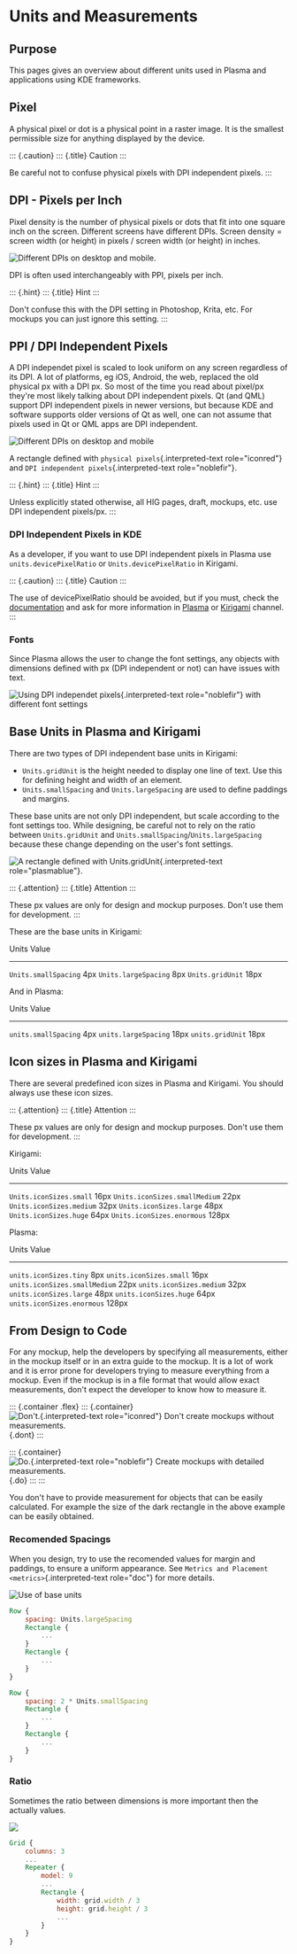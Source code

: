 Units and Measurements
======================

Purpose
-------

This pages gives an overview about different units used in Plasma and
applications using KDE frameworks.

Pixel
-----

A physical pixel or dot is a physical point in a raster image. It is the
smallest permissible size for anything displayed by the device.

::: {.caution}
::: {.title}
Caution
:::

Be careful not to confuse physical pixels with DPI independent pixels.
:::

DPI - Pixels per Inch
---------------------

Pixel density is the number of physical pixels or dots that fit into one
square inch on the screen. Different screens have different DPIs. Screen
density = screen width (or height) in pixels / screen width (or height)
in inches.

![Different DPIs on desktop and mobile.](/img/Pixel.qml.png)

DPI is often used interchangeably with PPI, pixels per inch.

::: {.hint}
::: {.title}
Hint
:::

Don\'t confuse this with the DPI setting in Photoshop, Krita, etc. For
mockups you can just ignore this setting.
:::

PPI / DPI Independent Pixels
----------------------------

A DPI independet pixel is scaled to look uniform on any screen
regardless of its DPI. A lot of platforms, eg iOS, Android, the web,
replaced the old physical px with a DPI px. So most of the time you read
about pixel/px they\'re most likely talking about DPI independent
pixels. Qt (and QML) support DPI independent pixels in newer versions,
but because KDE and software supports older versions of Qt as well, one
can not assume that pixels used in Qt or QML apps are DPI independent.

![Different DPIs on desktop and mobile](/img/DPI.qml.png)

A rectangle defined with `physical pixels`{.interpreted-text
role="iconred"} and `DPI independent pixels`{.interpreted-text
role="noblefir"}.

::: {.hint}
::: {.title}
Hint
:::

Unless explicitly stated otherwise, all HIG pages, draft, mockups, etc.
use DPI independent pixels/px.
:::

### DPI Independent Pixels in KDE

As a developer, if you want to use DPI independent pixels in Plasma use
`units.devicePixelRatio` or `Units.devicePixelRatio` in Kirigami.

::: {.caution}
::: {.title}
Caution
:::

The use of devicePixelRatio should be avoided, but if you must, check
the [documentation](http://doc.qt.io/qt-5/highdpi.html) and ask for more
information in [Plasma](https://telegram.me/vdgmainroom) or
[Kirigami](https://telegram.me/joinchat/BbOuVj6l7b5aZ_WbupyFFw) channel.
:::

### Fonts

Since Plasma allows the user to change the font settings, any objects
with dimensions defined with px (DPI independent or not) can have issues
with text.

![Using `DPI independet pixels`{.interpreted-text role="noblefir"} with
different font settings](/img/Font.qml.png)

Base Units in Plasma and Kirigami
---------------------------------

There are two types of DPI independent base units in Kirigami:

-   `Units.gridUnit` is the height needed to display one line of text.
    Use this for defining height and width of an element.
-   `Units.smallSpacing` and `Units.largeSpacing` are used to define
    paddings and margins.

These base units are not only DPI independent, but scale according to
the font settings too. While designing, be careful not to rely on the
ratio between `Units.gridUnit` and
`Units.smallSpacing`/`Units.largeSpacing` because these change depending
on the user\'s font settings.

![A rectangle defined with `Units.gridUnit`{.interpreted-text
role="plasmablue"}.](/img/Units.qml.png)

::: {.attention}
::: {.title}
Attention
:::

These px values are only for design and mockup purposes. Don\'t use them
for development.
:::

These are the base units in Kirigami:

  Units                  Value
  ---------------------- -------
  `Units.smallSpacing`   4px
  `Units.largeSpacing`   8px
  `Units.gridUnit`       18px

And in Plasma:

  Units                  Value
  ---------------------- -------
  `units.smallSpacing`   4px
  `units.largeSpacing`   18px
  `units.gridUnit`       18px

Icon sizes in Plasma and Kirigami
---------------------------------

There are several predefined icon sizes in Plasma and Kirigami. You
should always use these icon sizes.

::: {.attention}
::: {.title}
Attention
:::

These px values are only for design and mockup purposes. Don\'t use them
for development.
:::

Kirigami:

  Units                           Value
  ------------------------------- -------
  `Units.iconSizes.small`         16px
  `Units.iconSizes.smallMedium`   22px
  `Units.iconSizes.medium`        32px
  `Units.iconSizes.large`         48px
  `Units.iconSizes.huge`          64px
  `Units.iconSizes.enormous`      128px

Plasma:

  Units                           Value
  ------------------------------- -------
  `units.iconSizes.tiny`          8px
  `units.iconSizes.small`         16px
  `units.iconSizes.smallMedium`   22px
  `units.iconSizes.medium`        32px
  `units.iconSizes.large`         48px
  `units.iconSizes.huge`          64px
  `units.iconSizes.enormous`      128px

From Design to Code
-------------------

For any mockup, help the developers by specifying all measurements,
either in the mockup itself or in an extra guide to the mockup. It is a
lot of work and it is error prone for developers trying to measure
everything from a mockup. Even if the mockup is in a file format that
would allow exact measurements, don\'t expect the developer to know how
to measure it.

::: {.container .flex}
::: {.container}
![`Don't.`{.interpreted-text role="iconred"} Don\'t create mockups
without measurements.](/img/Design.qml.png){.dont}
:::

::: {.container}
![`Do.`{.interpreted-text role="noblefir"} Create mockups with detailed
measurements.](/img/Design_Good.qml.png){.do}
:::
:::

You don\'t have to provide measurement for objects that can be easily
calculated. For example the size of the dark rectangle in the above
example can be easily obtained.

### Recomended Spacings

When you design, try to use the recomended values for margin and
paddings, to ensure a uniform appearance. See
`Metrics and Placement <metrics>`{.interpreted-text role="doc"} for more
details.

![Use of base units](/img/Margin.qml.png)

``` {.qml .numberLines}
Row {
    spacing: Units.largeSpacing
    Rectangle {
        ...
    }
    Rectangle {
        ...
    }
}
```

``` {.qml .numberLines}
Row {
    spacing: 2 * Units.smallSpacing
    Rectangle {
        ...
    }
    Rectangle {
        ...
    }
}
```

### Ratio

Sometimes the ratio between dimensions is more important then the
actually values.

![](/img/Ratio.qml.png)

``` {.qml .numberLines}
Grid {
    columns: 3
    ...
    Repeater {
        model: 9
        ...
        Rectangle {
            width: grid.width / 3
            height: grid.height / 3
            ...
        }
    }
}
```
